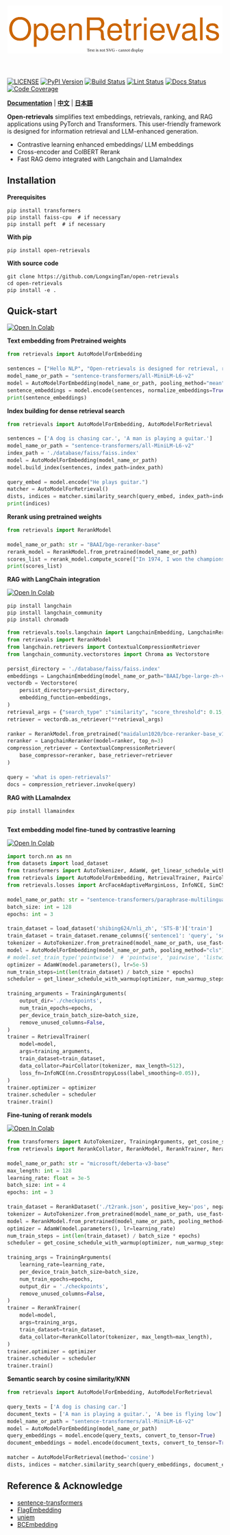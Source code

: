 [license-image]: https://img.shields.io/badge/License-Apache%202.0-blue.svg
[license-url]: https://opensource.org/licenses/Apache-2.0
[pypi-image]: https://badge.fury.io/py/open-retrievals.svg
[pypi-url]: https://pypi.org/project/open-retrievals
[pepy-image]: https://pepy.tech/badge/retrievals/month
[pepy-url]: https://pepy.tech/project/retrievals
[build-image]: https://github.com/LongxingTan/open-retrievals/actions/workflows/test.yml/badge.svg?branch=master
[build-url]: https://github.com/LongxingTan/open-retrievals/actions/workflows/test.yml?query=branch%3Amaster
[lint-image]: https://github.com/LongxingTan/open-retrievals/actions/workflows/lint.yml/badge.svg?branch=master
[lint-url]: https://github.com/LongxingTan/open-retrievals/actions/workflows/lint.yml?query=branch%3Amaster
[docs-image]: https://readthedocs.org/projects/open-retrievals/badge/?version=latest
[docs-url]: https://open-retrievals.readthedocs.io/en/latest/?version=latest
[coverage-image]: https://codecov.io/gh/longxingtan/open-retrievals/branch/master/graph/badge.svg
[coverage-url]: https://codecov.io/github/longxingtan/open-retrievals?branch=master

<h1 align="center">
<img src="./docs/source/_static/logo.svg" width="520" align=center/>
</h1><br>

[![LICENSE][license-image]][license-url]
[![PyPI Version][pypi-image]][pypi-url]
[![Build Status][build-image]][build-url]
[![Lint Status][lint-image]][lint-url]
[![Docs Status][docs-image]][docs-url]
[![Code Coverage][coverage-image]][coverage-url]


**[Documentation](https://open-retrievals.readthedocs.io)** | **[中文](https://github.com/LongxingTan/open-retrievals/blob/master/README_zh-CN.md)** | **[日本語](https://github.com/LongxingTan/open-retrievals/blob/master/README_ja-JP.md)**

**Open-retrievals** simplifies text embeddings, retrievals, ranking, and RAG applications using PyTorch and Transformers. This user-friendly framework is designed for information retrieval and LLM-enhanced generation.
- Contrastive learning enhanced embeddings/ LLM embeddings
- Cross-encoder and ColBERT Rerank
- Fast RAG demo integrated with Langchain and LlamaIndex


## Installation

**Prerequisites**
```shell
pip install transformers
pip install faiss-cpu  # if necessary
pip install peft  # if necessary
```

**With pip**
```shell
pip install open-retrievals
```

[//]: # (**With conda**)

[//]: # (```shell)

[//]: # (conda install open-retrievals -c conda-forge)

[//]: # (```)

**With source code**
```shell
git clone https://github.com/LongxingTan/open-retrievals
cd open-retrievals
pip install -e .
```


## Quick-start

[![Open In Colab](https://colab.research.google.com/assets/colab-badge.svg)](https://colab.research.google.com/drive/1-WBMisdWLeHUKlzJ2DrREXY_kSV8vjP3?usp=sharing)

**Text embedding from Pretrained weights**
```python
from retrievals import AutoModelForEmbedding

sentences = ["Hello NLP", "Open-retrievals is designed for retrieval, rerank and RAG"]
model_name_or_path = "sentence-transformers/all-MiniLM-L6-v2"
model = AutoModelForEmbedding(model_name_or_path, pooling_method="mean")
sentence_embeddings = model.encode(sentences, normalize_embeddings=True, convert_to_tensor=True)
print(sentence_embeddings)
```

**Index building for dense retrieval search**
```python
from retrievals import AutoModelForEmbedding, AutoModelForRetrieval

sentences = ['A dog is chasing car.', 'A man is playing a guitar.']
model_name_or_path = "sentence-transformers/all-MiniLM-L6-v2"
index_path = './database/faiss/faiss.index'
model = AutoModelForEmbedding(model_name_or_path)
model.build_index(sentences, index_path=index_path)

query_embed = model.encode("He plays guitar.")
matcher = AutoModelForRetrieval()
dists, indices = matcher.similarity_search(query_embed, index_path=index_path)
print(indices)
```

**Rerank using pretrained weights**
```python
from retrievals import RerankModel

model_name_or_path: str = "BAAI/bge-reranker-base"
rerank_model = RerankModel.from_pretrained(model_name_or_path)
scores_list = rerank_model.compute_score(["In 1974, I won the championship in Southeast Asia in my first kickboxing match", "In 1982, I defeated the heavy hitter Ryu Long."])
print(scores_list)
```

**RAG with LangChain integration**

[![Open In Colab](https://colab.research.google.com/assets/colab-badge.svg)](https://colab.research.google.com/drive/1fJC-8er-a4NRkdJkwWr4On7lGt9rAO4P?usp=sharing)

```shell
pip install langchain
pip install langchain_community
pip install chromadb
```

```python
from retrievals.tools.langchain import LangchainEmbedding, LangchainReranker
from retrievals import RerankModel
from langchain.retrievers import ContextualCompressionRetriever
from langchain_community.vectorstores import Chroma as Vectorstore

persist_directory = './database/faiss/faiss.index'
embeddings = LangchainEmbedding(model_name_or_path="BAAI/bge-large-zh-v1.5")
vectordb = Vectorstore(
    persist_directory=persist_directory,
    embedding_function=embeddings,
)
retrieval_args = {"search_type" :"similarity", "score_threshold": 0.15, "k": 10}
retriever = vectordb.as_retriever(**retrieval_args)

ranker = RerankModel.from_pretrained("maidalun1020/bce-reranker-base_v1")
reranker = LangchainReranker(model=ranker, top_n=3)
compression_retriever = ContextualCompressionRetriever(
    base_compressor=reranker, base_retriever=retriever
)

query = 'what is open-retrievals?'
docs = compression_retriever.invoke(query)
```

**RAG with LLamaIndex**

```shell
pip install llamaindex
```

```python

```

**Text embedding model fine-tuned by contrastive learning**

[![Open In Colab](https://colab.research.google.com/assets/colab-badge.svg)](https://colab.research.google.com/drive/17KXe2lnNRID-HiVvMtzQnONiO74oGs91?usp=sharing)

```python
import torch.nn as nn
from datasets import load_dataset
from transformers import AutoTokenizer, AdamW, get_linear_schedule_with_warmup, TrainingArguments
from retrievals import AutoModelForEmbedding, RetrievalTrainer, PairCollator, TripletCollator
from retrievals.losses import ArcFaceAdaptiveMarginLoss, InfoNCE, SimCSE, TripletLoss

model_name_or_path: str = "sentence-transformers/paraphrase-multilingual-mpnet-base-v2"
batch_size: int = 128
epochs: int = 3

train_dataset = load_dataset('shibing624/nli_zh', 'STS-B')['train']
train_dataset = train_dataset.rename_columns({'sentence1': 'query', 'sentence2': 'positive'})
tokenizer = AutoTokenizer.from_pretrained(model_name_or_path, use_fast=False)
model = AutoModelForEmbedding(model_name_or_path, pooling_method="cls")
# model.set_train_type('pointwise')  # 'pointwise', 'pairwise', 'listwise'
optimizer = AdamW(model.parameters(), lr=5e-5)
num_train_steps=int(len(train_dataset) / batch_size * epochs)
scheduler = get_linear_schedule_with_warmup(optimizer, num_warmup_steps=0.05 * num_train_steps, num_training_steps=num_train_steps)

training_arguments = TrainingArguments(
    output_dir='./checkpoints',
    num_train_epochs=epochs,
    per_device_train_batch_size=batch_size,
    remove_unused_columns=False,
)
trainer = RetrievalTrainer(
    model=model,
    args=training_arguments,
    train_dataset=train_dataset,
    data_collator=PairCollator(tokenizer, max_length=512),
    loss_fn=InfoNCE(nn.CrossEntropyLoss(label_smoothing=0.05)),
)
trainer.optimizer = optimizer
trainer.scheduler = scheduler
trainer.train()
```

**Fine-tuning of rerank models**

[![Open In Colab](https://colab.research.google.com/assets/colab-badge.svg)](https://colab.research.google.com/drive/1QvbUkZtG56SXomGYidwI4RQzwODQrWNm?usp=sharing)

```python
from transformers import AutoTokenizer, TrainingArguments, get_cosine_schedule_with_warmup, AdamW
from retrievals import RerankCollator, RerankModel, RerankTrainer, RerankDataset

model_name_or_path: str = "microsoft/deberta-v3-base"
max_length: int = 128
learning_rate: float = 3e-5
batch_size: int = 4
epochs: int = 3

train_dataset = RerankDataset('./t2rank.json', positive_key='pos', negative_key='neg')
tokenizer = AutoTokenizer.from_pretrained(model_name_or_path, use_fast=False)
model = RerankModel.from_pretrained(model_name_or_path, pooling_method="mean")
optimizer = AdamW(model.parameters(), lr=learning_rate)
num_train_steps = int(len(train_dataset) / batch_size * epochs)
scheduler = get_cosine_schedule_with_warmup(optimizer, num_warmup_steps=0.05 * num_train_steps, num_training_steps=num_train_steps)

training_args = TrainingArguments(
    learning_rate=learning_rate,
    per_device_train_batch_size=batch_size,
    num_train_epochs=epochs,
    output_dir = './checkpoints',
    remove_unused_columns=False,
)
trainer = RerankTrainer(
    model=model,
    args=training_args,
    train_dataset=train_dataset,
    data_collator=RerankCollator(tokenizer, max_length=max_length),
)
trainer.optimizer = optimizer
trainer.scheduler = scheduler
trainer.train()
```

**Semantic search by cosine similarity/KNN**
```python
from retrievals import AutoModelForEmbedding, AutoModelForRetrieval

query_texts = ['A dog is chasing car.']
document_texts = ['A man is playing a guitar.', 'A bee is flying low']
model_name_or_path = "sentence-transformers/all-MiniLM-L6-v2"
model = AutoModelForEmbedding(model_name_or_path)
query_embeddings = model.encode(query_texts, convert_to_tensor=True)
document_embeddings = model.encode(document_texts, convert_to_tensor=True)

matcher = AutoModelForRetrieval(method='cosine')
dists, indices = matcher.similarity_search(query_embeddings, document_embeddings, top_k=1)
```


## Reference & Acknowledge
- [sentence-transformers](https://github.com/UKPLab/sentence-transformers)
- [FlagEmbedding](https://github.com/FlagOpen/FlagEmbedding)
- [uniem](https://github.com/wangyuxinwhy/uniem)
- [BCEmbedding](https://github.com/netease-youdao/BCEmbedding)
